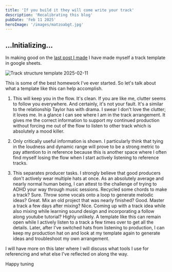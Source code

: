 ```yaml
---
title: 'If you build it they will come write your track'
description: 'Recalibrating this blog'
pubDate: 'Feb 11 2025'
heroImage: '/images/matzoabgt.jpg'
---
```


## ...Initializing...

In making good on the [last post I made](https://bpmtools.net/blog/2025-02-05/) I have made myself a track template in google sheets.

![Track structure template 2025-02-11](/images/trackTemplate-20250211.png)

This is some of the best homework I've ever started. So let's talk about what a template like this can help accomplish.

1. This will keep you in the flow. It's clean. If you are like me, clutter seems to follow you everywhere. And certainly, it's not your fault. It's a similar to the relationship Taylor has with drama. I swear I don't love the clutter; it loves me. In a glance I can see where I am in the track arrangement. It gives me the correct information to support my continued production without forcing me out of the flow to listen to other track which is absolutely a mood killer.

2. Only critically useful information is shown. I particularly think that tying in the loudness and dynamic range will prove to be a strong metric to pay attention to in reference because this is another space where I often find myself losing the flow when I start actively listening to reference tracks.

3. This separates producer tasks. I strongly believe that good producers don't actively wear multiple hats at once. As an absolutely average and nearly normal human being, I can attest to the challenge of trying to ADHD your way through music sessions. Recycled some chords to make a track? Sure. Throw some vocals onto a loop to generate melodic ideas? Great. Mix an old project that was nearly finished? Good. Master a track a few days after mixing? Nice. Coming up with a track idea while also mixing while learning sound design and incorporating a follow along youtube tutorial? Highly unlikely. A template like this can remain open while I actively listen to a track a few times over to get all the details. Later, after I've switched hats from listening to production, I can keep my production hat on and look at my template again to generate ideas and troubleshoot my own arrangement.



I will have more on this later where I will discuss what tools I use for referencing and what else I've reflected on along the way.

Happy tuning
